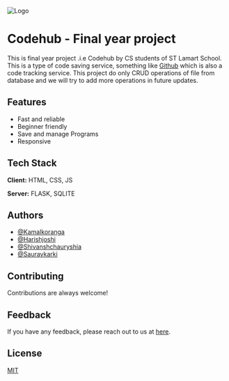 
![Logo](https://images.unsplash.com/photo-1662817484705-97149c0f11e2?ixlib=rb-1.2.1&ixid=MnwxMjA3fDB8MHxwaG90by1wYWdlfHx8fGVufDB8fHx8&auto=format&fit=crop&w=1934&q=80)


# Codehub - Final year project

This is final year project .i.e Codehub by CS students of ST Lamart School. This is a type of code saving service, something like [Github](https://github.com) which is also a code tracking service. This project do only CRUD operations of file from database and we will try to add more operations in future updates. 


## Features

- Fast and reliable
- Beginner friendly
- Save and manage Programs
- Responsive


## Tech Stack

**Client:** HTML, CSS, JS

**Server:** FLASK, SQLITE


## Authors

- [@Kamalkoranga](https://www.github.com/Kamalkoranga)
- [@Harishjoshi]()
- [@Shivanshchauryshia]()
- [@Sauravkarki]()


## Contributing

Contributions are always welcome!
## Feedback

If you have any feedback, please reach out to us at [here](kamalkoranga75+codhubfeedback@gmail.com).


## License

[MIT](https://choosealicense.com/licenses/mit/)

